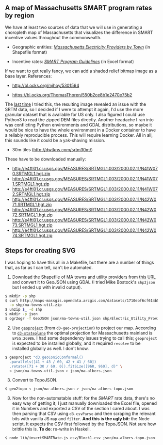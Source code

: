 ## A map of Massachusetts SMART program rates by region

We have at least two sources of data that we will use in generating a choropleth map of Massachusetts that visualizes the difference in SMART incentive values throughout the commonwealth.

- Geographic entities: [_Massachusetts Electricity Providers by Town_](http://maps-massgis.opendata.arcgis.com/datasets/1710ebf6cf614b5fa97c0a269cece375_0) (in Shapefile format)

- Incentive rates: [_SMART Program Guidelines_](https://www.mass.gov/info-details/solar-massachusetts-renewable-target-smart-program#smart-program-guidelines-) (in Excel format)

If we want to get really fancy, we can add a shaded relief bitmap image as a base layer. References:

- http://bl.ocks.org/mjhoy/5301594

- https://bl.ocks.org/ThomasThoren/550b2ce8b1e2470e75b2

The [last time](https://github.com/ptrfrncsmrph/mass-map) I tried this, the resulting image revealed an issue with the SRTM data, so I decided if I were to attempt it again, I'd use the more granular dataset that is available for US only. I also figured I could use Python3 to read the zipped DEM files directly. Another headache I ran into was conflicting Python environments and GDAL distributions, so maybe it would be nice to have the whole environment in a Docker container to have a reliably reproducible process. This will require learning Docker. All in all, this sounds like it could be a yak-shaving mission.

- 30m tiles (http://dwtkns.com/srtm30m/)

These have to be downloaded manually:

- http://e4ftl01.cr.usgs.gov/MEASURES/SRTMGL1.003/2000.02.11/N41W070.SRTMGL1.hgt.zip
- http://e4ftl01.cr.usgs.gov/MEASURES/SRTMGL1.003/2000.02.11/N41W071.SRTMGL1.hgt.zip
- http://e4ftl01.cr.usgs.gov/MEASURES/SRTMGL1.003/2000.02.11/N41W072.SRTMGL1.hgt.zip
- http://e4ftl01.cr.usgs.gov/MEASURES/SRTMGL1.003/2000.02.11/N42W071.SRTMGL1.hgt.zip
- http://e4ftl01.cr.usgs.gov/MEASURES/SRTMGL1.003/2000.02.11/N42W072.SRTMGL1.hgt.zip
- http://e4ftl01.cr.usgs.gov/MEASURES/SRTMGL1.003/2000.02.11/N42W073.SRTMGL1.hgt.zip
- http://e4ftl01.cr.usgs.gov/MEASURES/SRTMGL1.003/2000.02.11/N42W074.SRTMGL1.hgt.zip

## Steps for creating SVG

I was hoping to have this all in a Makefile, but there are a number of things that, as far as I can tell, can't be automated. 

1. Download the Shapefile of MA towns and utility providers from [this URL](http://maps-massgis.opendata.arcgis.com/datasets/1710ebf6cf614b5fa97c0a269cece375_0) and convert it to GeoJSON using GDAL (I tried Mike Bostock's `shp2json` but I ended up with invalid output).
```bash
$ mkdir -p shp
$ curl http://maps-massgis.opendata.arcgis.com/datasets/1710ebf6cf614b5fa97c0a269cece375_0.zip \
  -o shp/ma-towns-util.zip
$ unzip $_ -d shp
$ mkdir -p json
$ ogr2ogr -f GeoJSON json/ma-towns-util.json shp/Electric_Utility_Providers_in_Massachusetts.shp
```
2. Use [`geoproject`](https://github.com/d3/d3-geo-projection/blob/master/README.md#geoproject) (from `d3-geo-projection`) to project our map. According to [`d3-stateplane`](https://github.com/veltman/d3-stateplane#nad83--massachusetts-mainland-epsg26986) the optimal projection for Massachusetts mainland is `EPSG:26986`. I had some dependency issues trying to call this; `geoproject` is expected to be installed globally, and it required `resolve` to be installed globally as well. I don't know.
```bash
$ geoproject "d3.geoConicConformal() 
  .parallels([41 + 43 / 60, 42 + 41 / 60]) 
  .rotate([71 + 30 / 60, 0]).fitSize([960, 960], d)" \
  < json/ma-towns-util.json > json/ma-albers.json
```

3. Convert to TopoJSON.
```bash
$ geo2topo < json/ma-albers.json > json/ma-albers-topo.json
```

3. Now for the non-automatable stuff: for the _SMART_ rate data, there's no easy way of getting it; I just manually downloaded the Excel file, opened it in Numbers and exported a CSV of the section I cared about. I was then parsing that CSV using `d3.csvParse` and then scraping the relevant bits with vanilla JS `map` and `filter`. **And this is the ugly bit:** the Node script. It expects the CSV first followed by the TopoJSON. Not sure how brittle this is. **To do:** re-write in Haskell.
```bash
$ node lib/insertSMARTRate.js csv/Block1.csv json/ma-albers-topo.json
```